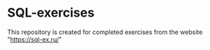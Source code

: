 # SQL-exercises
This repository is created for completed exercises from the website "https://sql-ex.ru/"
